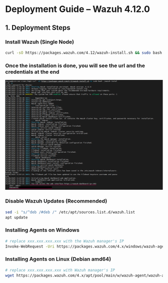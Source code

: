 # Deployment Guide – Wazuh 4.12.0

## 1. Deployment Steps
### Install Wazuh (Single Node)
```bash
curl -sO https://packages.wazuh.com/4.12/wazuh-install.sh && sudo bash ./wazuh-install.sh -a
```
### Once the installation is done, you will see the url and the credentials at the end
![screenshot](images/installation.png)

### Disable Wazuh Updates (Recommended)
```bash
sed -i "s/^deb /#deb /" /etc/apt/sources.list.d/wazuh.list
apt update
```

### Installing Agents on Windows
```bash
# replace xxx.xxx.xxx.xxx with the Wazuh manager's IP
Invoke-WebRequest -Uri https://packages.wazuh.com/4.x/windows/wazuh-agent-4.12.0-1.msi -OutFile $env:tmp\wazuh-agent; msiexec.exe /i $env:tmp\wazuh-agent /q WAZUH_MANAGER='xxx.xxx.xxx.xxx' 
```

### Installing Agents on Linux (Debian amd64)
```bash
# replace xxx.xxx.xxx.xxx with Wazuh manager's IP
wget https://packages.wazuh.com/4.x/apt/pool/main/w/wazuh-agent/wazuh-agent_4.12.0-1_amd64.deb && sudo WAZUH_MANAGER='xxx.xxx.xxx.xxx' dpkg -i ./wazuh-agent_4.12.0-1_amd64.deb
```

